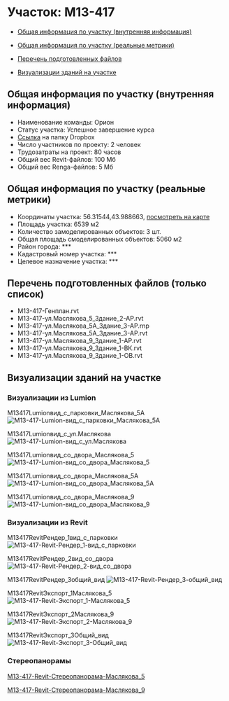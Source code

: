 # Участок: M13-417

* [Общая информация по участку (внутренняя информация)](#Chapter1)

* [Общая информация по участку (реальные метрики)](#Chapter2)

* [Перечень подготовленных файлов](#Chapter3)

* [Визуализации зданий на участке](#Chapter5)

## <a id="Chapter1"></a> Общая информация по участку (внутренняя информация)
+ Наименование команды: Орион
+ Статус участка: Успешное завершение курса
+ [Ссылка](https://www.dropbox.com/sh/wvvgv1nw1iqred9/AAAkpMdX6rE8h_kF51DFY4b0a/M13_417?dl=0) на папку Dropbox
+ Число участников по проекту: 2 человек
+ Трудозатраты на проект: 80 часов
+ Общий вес Revit-файлов: 100 Мб
+ Общий вес Renga-файлов: 5 Мб
## <a id="Chapter2"></a> Общая информация по участку (реальные метрики)
+ Координаты участка: 56.31544,43.988663, [посмотреть на карте](https://yandex.ru/maps/47/nizhny-novgorod/?ll=43.988663%2C56.31544&z=19)
+ Площадь участка: 6539 м2
+ Количество замоделированных объектов: 3 шт.
+ Общая площадь смоделированных объектов: 5060 м2
+ Район города: *** 
+ Кадастровый номер участка: *** 
+ Целевое назначение участка: *** 
## <a id="Chapter3"></a> Перечень подготовленных файлов (только список)
+ M13-417-Генплан.rvt
+ M13-417-ул.Маслякова_5_Здание_2-АР.rvt
+ M13-417-ул.Маслякова_5А_Здание_3-АР.rnp
+ M13-417-ул.Маслякова_5А_Здание_3-АР.rvt
+ M13-417-ул.Маслякова_9_Здание_1-АР.rvt
+ M13-417-ул.Маслякова_9_Здание_1-ВК.rvt
+ M13-417-ул.Маслякова_9_Здание_1-ОВ.rvt
## <a id="Chapter5"></a> Визуализации зданий на участке
### Визуализации из Lumion
M13417Lumionвид_с_парковки_Маслякова_5А
![M13-417-Lumion-вид_с_парковки_Маслякова_5А](/Images/M13_417/M13-417-Lumion-вид_с_парковки_Маслякова_5А_Compressed.jpg)

M13417Lumionвид_с_ул.Маслякова
![M13-417-Lumion-вид_с_ул.Маслякова](/Images/M13_417/M13-417-Lumion-вид_с_ул.Маслякова_Compressed.jpg)

M13417Lumionвид_со_двора_Маслякова_5
![M13-417-Lumion-вид_со_двора_Маслякова_5](/Images/M13_417/M13-417-Lumion-вид_со_двора_Маслякова_5_Compressed.jpg)

M13417Lumionвид_со_двора_Маслякова_5А
![M13-417-Lumion-вид_со_двора_Маслякова_5А](/Images/M13_417/M13-417-Lumion-вид_со_двора_Маслякова_5А_Compressed.jpg)

M13417Lumionвид_со_двора_Маслякова_9
![M13-417-Lumion-вид_со_двора_Маслякова_9](/Images/M13_417/M13-417-Lumion-вид_со_двора_Маслякова_9_Compressed.jpg)

### Визуализации из Revit
M13417RevitРендер_1вид_с_парковки
![M13-417-Revit-Рендер_1-вид_с_парковки](/Images/M13_417/M13-417-Revit-Рендер_1-вид_с_парковки_Compressed.jpg)

M13417RevitРендер_2вид_со_двора
![M13-417-Revit-Рендер_2-вид_со_двора](/Images/M13_417/M13-417-Revit-Рендер_2-вид_со_двора_Compressed.jpg)

M13417RevitРендер_3общий_вид
![M13-417-Revit-Рендер_3-общий_вид](/Images/M13_417/M13-417-Revit-Рендер_3-общий_вид_Compressed.jpg)

M13417RevitЭкспорт_1Маслякова_5
![M13-417-Revit-Экспорт_1-Маслякова_5](/Images/M13_417/M13-417-Revit-Экспорт_1-Маслякова_5_Compressed.jpg)

M13417RevitЭкспорт_2Маслякова_9
![M13-417-Revit-Экспорт_2-Маслякова_9](/Images/M13_417/M13-417-Revit-Экспорт_2-Маслякова_9_Compressed.jpg)

M13417RevitЭкспорт_3Общий_вид
![M13-417-Revit-Экспорт_3-Общий_вид](/Images/M13_417/M13-417-Revit-Экспорт_3-Общий_вид_Compressed.jpg)

### Стереопанорамы
[M13-417-Revit-Стереопанорама-Маслякова_5](https://pano.autodesk.com/pano.html?url=jpgs/75036a6e-1262-4998-9937-9d6f976d79b7&version=2)

[M13-417-Revit-Стереопанорама-Маслякова_9](https://pano.autodesk.com/pano.html?url=jpgs/0b035dd6-1945-4c4b-bb67-a61798388010&version=2)

